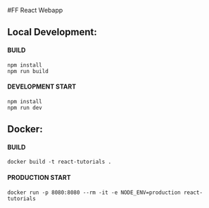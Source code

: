 #FF React Webapp

## Local Development:

#### BUILD

```
npm install
npm run build
```

#### DEVELOPMENT START

```
npm install
npm run dev
```

## Docker:

#### BUILD
```
docker build -t react-tutorials .
```

#### PRODUCTION START
```
docker run -p 8080:8080 --rm -it -e NODE_ENV=production react-tutorials
```
